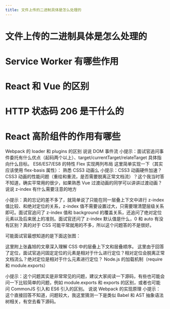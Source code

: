 ```yaml
---
title: 文件上传的二进制具体是怎么处理的
---
```


# 文件上传的二进制具体是怎么处理的

# Service Worker 有哪些作用

# React 和 Vue 的区别

# HTTP 状态码 206 是干什么的

# React 高阶组件的作用有哪些

Webpack 的 loader 和 plugins 的区别
说说 DOM 事件流
小提示：面试官追问事件委托有什么优点（起码两个以上）、target/currentTarget/relateTarget 具体指向什么目标。
ES6/ES7/ES8 的特性
Flex 实现两列布局
这里简单实现一下（其实应该使用 flex-basis 属性）：
熟悉 CSS3 动画么
小提示：CSS3 动画硬件加速？CSS3 动画的性能问题（重绘和重流，是否需要脱离正常文档流）？这个我当时答不知道，确实平常用的很少，如果熟悉 Vue 过渡动画的同学可以讲讲过渡动画？
说说 z-index 有什么需要注意的地方

小提示：真的忘记的差不多了，就简单说了只能在同一层叠上下文中进行 z-index 值比较、和绝对定位的关系，z-index 值不需要设置过大，只需要理清楚层级关系即可。面试官追问了 z-index 值和 background 的覆盖关系，还追问了绝对定位元素以及后来居上的准则。面试官还问了 z-index 默认值是什么，0 和 auto 有没有区别？真的对于 CSS 可能平常就用的不多，所以这个问题答的不是很好。

可能面试官最想知道的是下面这张图：

这里附上张鑫旭的文章深入理解 CSS 中的层叠上下文和层叠顺序。
这里由于回答了定位，面试官追问固定定位的元素是相对于什么进行定位？相对定位会脱离正常文档流么？绝对定位是相对于什么元素进行定位？
Node.js 的加载机制（require 和 module.exports）

小提示：这个问题其实是非常常见的问题，建议大家阅读一下源码，有些也可能会问一下比较简单的问题，例如 module.exports 和 exports 的区别，或者也可能问 CommonJS 引入和 ES6 引入的区别。
说说 Webpack 的实现原理
小提示：这个直接回答不知道，问题较大，我这里猜测一下是类似 Babel 和 AST 抽象语法树相关，有空去看下源码。
